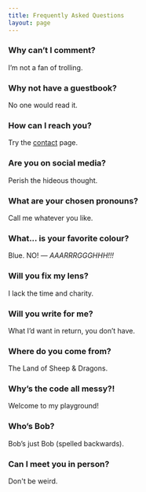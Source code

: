 ```yaml
---
title: Frequently Asked Questions
layout: page
---
```


### Why can’t I comment? ###

I’m not a fan of trolling.

### Why not have a guestbook? ###

No one would read it.

### How can I reach you? ###

Try the [contact](https://martbetz.github.io/contact.html) page. 

### Are you on social media? ###

Perish the hideous thought.

### What are your chosen pronouns? ###

Call me whatever you like. 

### What... is your favorite colour? ###

Blue. NO! — _AAARRRGGGHHH!!!_

### Will you fix my lens? ###

I lack the time and charity.

### Will you write for me? ###

What I’d want in return, you don’t have.

### Where do you come from? ###

The Land of Sheep & Dragons.

### Why’s the code all messy?! ###

Welcome to my playground!

### Who’s Bob? ###

Bob’s just Bob (spelled backwards).

### Can I meet you in person? ###

Don't be weird.




